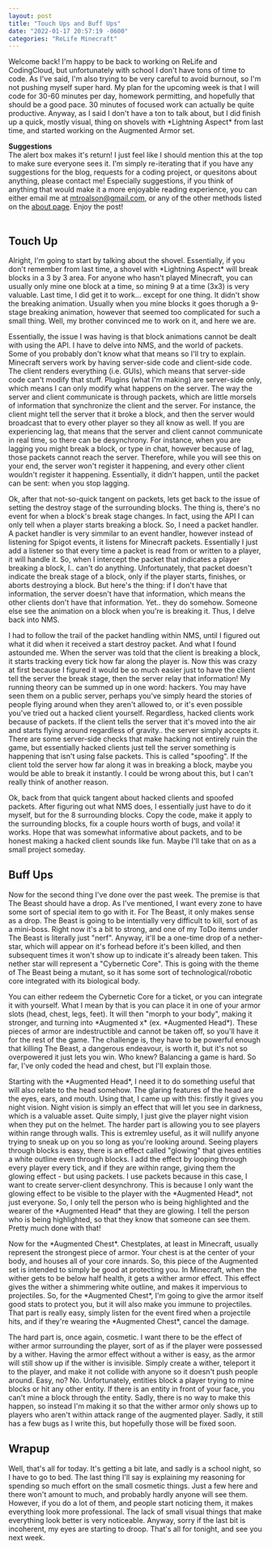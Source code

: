 ```yaml
---
layout: post
title: "Touch Ups and Buff Ups"
date: "2022-01-17 20:57:19 -0600"
categories: "ReLife Minecraft"
---
```


<p class="paragraph" markdown="1">Welcome back! I'm happy to be back to working on ReLife and CodingCloud, but unfortunately with school I don't have tons of time to code. As I've said, I'm also trying to be very careful to avoid burnout, so I'm not pushing myself super hard. My plan for the upcoming week is that I will code for 30-60 minutes per day, homework permitting, and hopefully that should be a good pace. 30 minutes of focused work can actually be quite productive. Anyway, as I said I don't have a ton to talk about, but I did finish up a quick, mostly visual, thing on shovels with *Lightning Aspect* from last time, and started working on the Augmented Armor set.</p>

<div class="alert">
<b>Suggestions</b>
<br>
The alert box makes it's return! I just feel like I should mention this at the top to make sure everyone sees it. I'm simply re-iterating that if you have any suggestions for the blog, requests for a coding project, or quesitons about anything, please contact me! Especially suggestions, if you think of anything that would make it a more enjoyable reading experience, you can either email me at <a href="mailto:mtroalson@gmail.com" target="_blank">mtroalson@gmail.com</a>, or any of the other methods listed on the <a href="/about">about page</a>. Enjoy the post!
</div>
<br>

<h2 class="heading">Touch Up</h2>
<p class="paragraph" markdown="1">Alright, I'm going to start by talking about the shovel. Essentially, if you don't remember from last time, a shovel with *Lightning Aspect* will break blocks in a 3 by 3 area. For anyone who hasn't played Minecraft, you can usually only mine one block at a time, so mining 9 at a time (3x3) is very valuable. Last time, I did get it to work... except for one thing. It didn't show the breaking animation. Usually when you mine blocks it goes thorugh a 9-stage breaking animation, however that seemed too complicated for such a small thing. Well, my brother convinced me to work on it, and here we are.</p>
<p class="paragraph" markdown="1">Essentially, the issue I was having is that block animations cannot be dealt with using the API. I have to delve into NMS, and the world of packets. Some of you probably don't know what that means so I'll try to explain. Minecraft servers work by having server-side code and client-side code. The client renders everything (i.e. GUIs), which means that server-side code can't modify that stuff. Plugins (what I'm making) are server-side only, which means I can only modify what happens on the server. The way the server and client communicate is through packets, which are little morsels of information that synchronize the client and the server. For instance, the client might tell the server that it broke a block, and then the server would broadcast that to every other player so they all know as well. If you are experiencing lag, that means that the server and client cannot communicate in real time, so there can be desynchrony. For instance, when you are lagging you might break a block, or type in chat, however because of lag, those packets cannot reach the server. Therefore, while you will see this on your end, the server won't register it happening, and every other client wouldn't register it happening. Essentially, it didn't happen, until the packet can be sent: when you stop lagging.</p>
<p class="paragraph" markdown="1">Ok, after that not-so-quick tangent on packets, lets get back to the issue of setting the destroy stage of the surrounding blocks. The thing is, there's no event for when a block's break stage changes. In fact, using the API I can only tell when a player starts breaking a block. So, I need a packet handler. A packet handler is very simmilar to an event handler, however instead of listening for Spigot events, it listens for Minecraft packets. Essentially I just add a listener so that every time a packet is read from or written to a player, it will handle it. So, when I intercept the packet that indicates a player breaking a block, I.. can't do anything. Unfortunately, that packet doesn't indicate the break stage of a block, only if the player starts, finishes, or aborts destroying a block. But here's the thing: if I don't have that information, the server doesn't have that information, which means the other clients don't have that information. Yet.. they do somehow. Someone else see the animation on a block when you're is breaking it. Thus, I delve back into NMS.</p>
<p class="paragraph" markdown="1">I had to follow the trail of the packet handling within NMS, until I figured out what it did when it received a start destroy packet. And what I found astounded me. When the server was told that the client is breaking a block, it starts tracking every tick how far along the player is. Now this was crazy at first because I figured it would be so much easier just to have the client tell the server the break stage, then the server relay that information! My running theory can be summed up in one word: hackers. You may have seen them on a public server, perhaps you've simply heard the stories of people flying around when they aren't allowed to, or it's even possible you've tried out a hacked client yourself. Regardless, hacked clients work because of packets. If the client tells the server that it's moved into the air and starts flying around regardless of gravity.. the server simply accepts it. There are some server-side checks that make hacking not entirely ruin the game, but essentially hacked clients just tell the server something is happening that isn't using false packets. This is called "spoofing". If the client told the server how far along it was in breaking a block, maybe you would be able to break it instantly. I could be wrong about this, but I can't really think of another reason.</p>
<p class="paragraph" markdown="1">Ok, back from that quick tangent about hacked clients and spoofed packets. After figuring out what NMS does, I essentially just have to do it myself, but for the 8 surrounding blocks. Copy the code, make it apply to the surrounding blocks, fix a couple hours worth of bugs, and voila! it works. Hope that was somewhat informative about packets, and to be honest making a hacked client sounds like fun. Maybe I'll take that on as a small project someday.</p>
<h2 class="heading">Buff Ups</h2>
<p class="paragraph" markdown="1">Now for the second thing I've done over the past week. The premise is that The Beast should have a drop. As I've mentioned, I want every zone to have some sort of special item to go with it. For The Beast, it only makes sense as a drop. The Beast is going to be intentially very difficult to kill, sort of as a mini-boss. Right now it's a bit to strong, and one of my ToDo items under The Beast is literally just "nerf". Anyway, it'll be a one-time drop of a nether-star, which will appear on it's forhead before it's been killed, and then subsequent times it won't show up to indicate it's already been taken. This nether star will represent a "Cybernetic Core". This is going with the theme of The Beast being a mutant, so it has some sort of technological/robotic core integrated with its biological body.</p>
<p class="paragraph" markdown="1">You can either redeem the Cybernetic Core for a ticket, or you can integrate it with yourself. What I mean by that is you can place it in one of your armor slots (head, chest, legs, feet). It will then "morph to your body", making it stronger, and turning into *Augmented x* (ex. *Augmented Head*). These pieces of armor are indestructible and cannot be taken off, so you'll have it for the rest of the game. The challenge is, they have to be powerful enough that killing The Beast, a dangerous endeavour, is worth it, but it's not so overpowered it just lets you win. Who knew? Balancing a game is hard. So far, I've only coded the head and chest, but I'll explain those.</p>
<p class="paragraph" markdown="1">Starting with the *Augmented Head*, I need it to do something useful that will also relate to the head somehow. The glaring features of the head are the eyes, ears, and mouth. Using that, I came up with this: firstly it gives you night vision. Night vision is simply an effect that will let you see in darkness, which is a valuable asset. Quite simply, I just give the player night vision when they put on the helmet. The harder part is allowing you to see players within range through walls. This is extremley useful, as it will nullify anyone trying to sneak up on you so long as you're looking around. Seeing players through blocks is easy, there is an effect called "glowing" that gives entities a white outline even through blocks. I add the effect by looping through every player every tick, and if they are within range, giving them the glowing effect - but using packets. I use packets because in this case, I want to create server-client desynchrony. This is because I only want the glowing effect to be visible to the player with the *Augmented Head*, not just everyone. So, I only tell the person who is being highlighted and the wearer of the *Augmented Head* that they are glowing. I tell the person who is being highlighted, so that they know that someone can see them. Pretty much done with that!</p>
<p class="paragraph" markdown="1">Now for the *Augmented Chest*. Chestplates, at least in Minecraft, usually represent the strongest piece of armor. Your chest is at the center of your body, and houses all of your core innards. So, this piece of the Augmented set is intended to simply be good at protecting you. In Minecraft, when the wither gets to be below half health, it gets a wither armor effect. This effect gives the wither a shimmering white outline, and makes it impervious to projectiles. So, for the *Augmented Chest*, I'm going to give the armor itself good stats to protect you, but it will also make you immune to projectiles. That part is really easy, simply listen for the event fired when a projectile hits, and if they're wearing the *Augmented Chest*, cancel the damage.</p>
<p class="paragraph" markdown="1">The hard part is, once again, cosmetic. I want there to be the effect of wither armor surrounding the player, sort of as if the player were possessed by a wither. Having the armor effect without a wither is easy, as the armor will still show up if the wither is invisible. Simply create a wither, teleport it to the player, and make it not collide with anyone so it doesn't push people around. Easy, no? No. Unfortunately, entities block a player trying to mine blocks or hit any other entity. If there is an entity in front of your face, you can't mine a block through the entity. Sadly, there is no way to make this happen, so instead I'm making it so that the wither armor only shows up to players who aren't within attack range of the augmented player. Sadly, it still has a few bugs as I write this, but hopefully those will be fixed soon.</p>

<h2 class="heading">Wrapup</h2>
<p class="paragraph" markdown="1">Well, that's all for today. It's getting a bit late, and sadly is a school night, so I have to go to bed. The last thing I'll say is explaining my reasoning for spending so much effort on the small cosmetic things. Just a few here and there won't amount to much, and probably hardly anyone will see them. However, if you do a lot of them, and people start noticing them, it makes everything look more professional. The lack of small visual things that make everything look better is very noticeable. Anyway, sorry if the last bit is incoherent, my eyes are starting to droop. That's all for tonight, and see you next week.</p>
